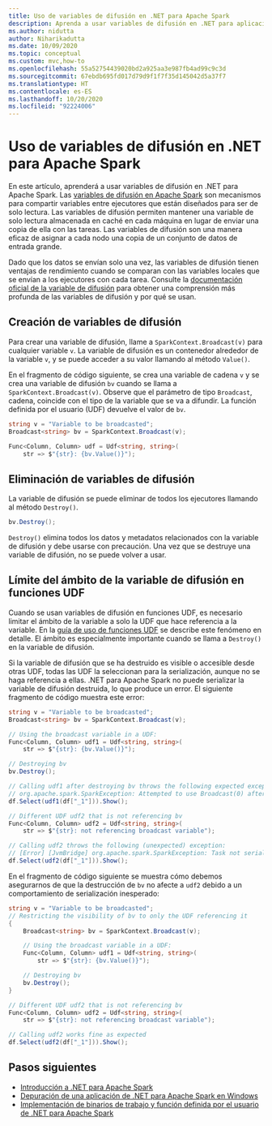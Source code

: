 ```yaml
---
title: Uso de variables de difusión en .NET para Apache Spark
description: Aprenda a usar variables de difusión en .NET para aplicaciones Apache Spark.
ms.author: nidutta
author: Niharikadutta
ms.date: 10/09/2020
ms.topic: conceptual
ms.custom: mvc,how-to
ms.openlocfilehash: 55a52754439020bd2a925aa3e987fb4ad99c9c3d
ms.sourcegitcommit: 67ebdb695fd017d79d9f1f7f35d145042d5a37f7
ms.translationtype: HT
ms.contentlocale: es-ES
ms.lasthandoff: 10/20/2020
ms.locfileid: "92224006"
---
```

# <a name="use-broadcast-variables-in-net-for-apache-spark"></a>Uso de variables de difusión en .NET para Apache Spark

En este artículo, aprenderá a usar variables de difusión en .NET para Apache Spark. Las [variables de difusión en Apache Spark](https://spark.apache.org/docs/2.2.0/rdd-programming-guide.html#broadcast-variables) son mecanismos para compartir variables entre ejecutores que están diseñados para ser de solo lectura. Las variables de difusión permiten mantener una variable de solo lectura almacenada en caché en cada máquina en lugar de enviar una copia de ella con las tareas. Las variables de difusión son una manera eficaz de asignar a cada nodo una copia de un conjunto de datos de entrada grande.

Dado que los datos se envían solo una vez, las variables de difusión tienen ventajas de rendimiento cuando se comparan con las variables locales que se envían a los ejecutores con cada tarea. Consulte la [documentación oficial de la variable de difusión](https://spark.apache.org/docs/2.2.0/rdd-programming-guide.html#broadcast-variables) para obtener una comprensión más profunda de las variables de difusión y por qué se usan.

## <a name="create-broadcast-variables"></a>Creación de variables de difusión

Para crear una variable de difusión, llame a `SparkContext.Broadcast(v)` para cualquier variable `v`. La variable de difusión es un contenedor alrededor de la variable `v`, y se puede acceder a su valor llamando al método `Value()`.

En el fragmento de código siguiente, se crea una variable de cadena `v` y se crea una variable de difusión `bv` cuando se llama a `SparkContext.Broadcast(v)`. Observe que el parámetro de tipo `Broadcast`, cadena, coincide con el tipo de la variable que se va a difundir. La función definida por el usuario (UDF) devuelve el valor de `bv`.

```csharp
string v = "Variable to be broadcasted";
Broadcast<string> bv = SparkContext.Broadcast(v);

Func<Column, Column> udf = Udf<string, string>(
    str => $"{str}: {bv.Value()}");
```

## <a name="delete-broadcast-variables"></a>Eliminación de variables de difusión

La variable de difusión se puede eliminar de todos los ejecutores llamando al método `Destroy()`.

```csharp
bv.Destroy();
```

`Destroy()` elimina todos los datos y metadatos relacionados con la variable de difusión y debe usarse con precaución. Una vez que se destruye una variable de difusión, no se puede volver a usar.

## <a name="limit-broadcast-variable-scope-in-udfs"></a>Límite del ámbito de la variable de difusión en funciones UDF

Cuando se usan variables de difusión en funciones UDF, es necesario limitar el ámbito de la variable a solo la UDF que hace referencia a la variable. En la [guía de uso de funciones UDF](udf-guide.md) se describe este fenómeno en detalle. El ámbito es especialmente importante cuando se llama a `Destroy()` en la variable de difusión.

Si la variable de difusión que se ha destruido es visible o accesible desde otras UDF, todas las UDF la seleccionan para la serialización, aunque no se haga referencia a ellas. .NET para Apache Spark no puede serializar la variable de difusión destruida, lo que produce un error. El siguiente fragmento de código muestra este error:

```csharp
string v = "Variable to be broadcasted";
Broadcast<string> bv = SparkContext.Broadcast(v);

// Using the broadcast variable in a UDF:
Func<Column, Column> udf1 = Udf<string, string>(
    str => $"{str}: {bv.Value()}");

// Destroying bv
bv.Destroy();

// Calling udf1 after destroying bv throws the following expected exception:
// org.apache.spark.SparkException: Attempted to use Broadcast(0) after it was destroyed
df.Select(udf1(df["_1"])).Show();

// Different UDF udf2 that is not referencing bv
Func<Column, Column> udf2 = Udf<string, string>(
    str => $"{str}: not referencing broadcast variable");

// Calling udf2 throws the following (unexpected) exception:
// [Error] [JvmBridge] org.apache.spark.SparkException: Task not serializable
df.Select(udf2(df["_1"])).Show();
```

En el fragmento de código siguiente se muestra cómo debemos asegurarnos de que la destrucción de `bv` no afecte a `udf2` debido a un comportamiento de serialización inesperado:

```csharp
string v = "Variable to be broadcasted";
// Restricting the visibility of bv to only the UDF referencing it
{
    Broadcast<string> bv = SparkContext.Broadcast(v);

    // Using the broadcast variable in a UDF:
    Func<Column, Column> udf1 = Udf<string, string>(
        str => $"{str}: {bv.Value()}");

    // Destroying bv
    bv.Destroy();
}

// Different UDF udf2 that is not referencing bv
Func<Column, Column> udf2 = Udf<string, string>(
    str => $"{str}: not referencing broadcast variable");

// Calling udf2 works fine as expected
df.Select(udf2(df["_1"])).Show();
```

## <a name="next-steps"></a>Pasos siguientes

* [Introducción a .NET para Apache Spark](../tutorials/get-started.md)
* [Depuración de una aplicación de .NET para Apache Spark en Windows](debug.md)
* [Implementación de binarios de trabajo y función definida por el usuario de .NET para Apache Spark](deploy-worker-udf-binaries.md)
